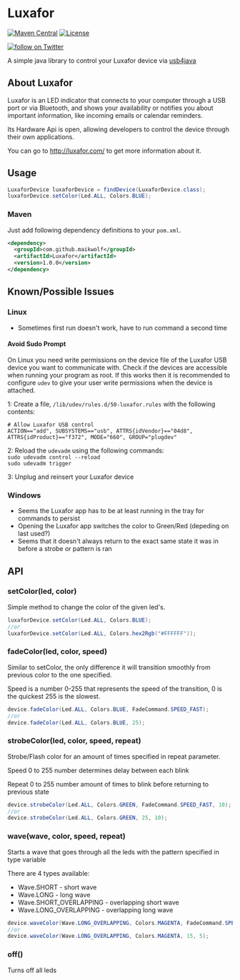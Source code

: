 # Luxafor

<p align="center">

[![Maven Central](https://maven-badges.herokuapp.com/maven-central/com.github.maikwolf/Luxafor/badge.svg)](https://maven-badges.herokuapp.com/maven-central/com.github.maikwolf/Luxafor)
[![License](https://img.shields.io/badge/License-Apache%202.0-blue.svg)](https://opensource.org/licenses/Apache-2.0)
    
<a href="https://twitter.com/intent/follow?screen_name=da_mwolf">
<img src="https://img.shields.io/twitter/follow/da_mwolf.svg?style=social&logo=twitter"
alt="follow on Twitter"></a>
</p>

A simple java library to control your Luxafor device via [usb4java](http://usb4java.org/)

## About Luxafor

Luxafor is an LED indicator that connects to your computer through a USB port 
or via Bluetooth, and shows your availability or notifies you about important 
information, like incoming emails or calendar reminders.

Its Hardware Api is open, allowing developers to control the device through
their own applications.

You can go to http://luxafor.com/ to get more information about it.

## Usage 
```java
LuxaforDevice luxaforDevice = findDevice(LuxaforDevice.class);  
luxaforDevice.setColor(Led.ALL, Colors.BLUE);
```

### Maven

Just add following dependency definitions to your `pom.xml`.

```xml
<dependency>
  <groupId>com.github.maikwolf</groupId>
  <artifactId>Luxafor</artifactId>
  <version>1.0.0</version>
</dependency>
```

## Known/Possible Issues

### Linux
- Sometimes first run doesn't work, have to run command a second time

#### Avoid Sudo Prompt
On Linux you need write permissions on the device file of the Luxafor USB device you want to communicate with. 
Check if the devices are accessible when running your program as root. If this works then it is recommended to 
configure `udev` to give your user write permissions when the device is attached.

1: Create a file, `/lib/udev/rules.d/50-luxafor.rules` with the following contents:

```
# Allow Luxafor USB control
ACTION=="add", SUBSYSTEMS=="usb", ATTRS{idVendor}=="04d8", ATTRS{idProduct}=="f372", MODE="660", GROUP="plugdev"
```

2: Reload the `udevadm` using the following commands:  
`sudo udevadm control --reload`  
`sudo udevadm trigger`

3: Unplug and reinsert your Luxafor device

### Windows
- Seems the Luxafor app has to be at least running in the tray for commands to persist
- Opening the Luxafor app switches the color to Green/Red (depeding on last used?)
- Seems that it doesn't always return to the exact same state it was in before a strobe or pattern is ran


## API
### setColor(led, color)
Simple method to change the color of the given led's.

```java
luxaforDevice.setColor(Led.ALL, Colors.BLUE);
//or
luxaforDevice.setColor(Led.ALL, Colors.hex2Rgb("#FFFFFF"));
```

### fadeColor(led, color, speed)
Similar to setColor, the only difference it will transition smoothly from previous color to the one specified.

Speed is a number 0-255 that represents the speed of the transition, 0 is the quickest 255 is the slowest.

```java
device.fadeColor(Led.ALL, Colors.BLUE, FadeCommand.SPEED_FAST);
//or 
device.fadeColor(Led.ALL, Colors.BLUE, 25);
```

### strobeColor(led, color, speed, repeat)

Strobe/Flash color for an amount of times specified in repeat parameter.

Speed 0 to 255 number determines delay between each blink

Repeat 0 to 255 number amount of times to blink before returning to previous state

```java
device.strobeColor(Led.ALL, Colors.GREEN, FadeCommand.SPEED_FAST, 10);
//or
device.strobeColor(Led.ALL, Colors.GREEN, 25, 10);
```

### wave(wave, color, speed, repeat)

Starts a wave that goes through all the leds with the pattern specified in type variable

There are 4 types available:
  * Wave.SHORT             - short wave
  * Wave.LONG              - long wave
  * Wave.SHORT_OVERLAPPING - overlapping short wave
  * Wave.LONG_OVERLAPPING  - overlapping long wave
  
```java
device.waveColor(Wave.LONG_OVERLAPPING, Colors.MAGENTA, FadeCommand.SPEED_FAST, 5);
//or
device.waveColor(Wave.LONG_OVERLAPPING, Colors.MAGENTA, 15, 5);
```

### off()
Turns off all leds